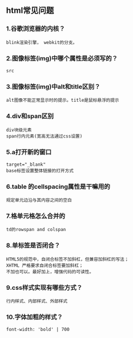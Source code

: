 ## html常见问题
### 1.谷歌浏览器的内核？
    blink渲染引擎， webkit的分支。
### 2.图像标签(img)中哪个属性是必须写的？
    src
### 3.图像标签(img)中alt和title区别？
    alt图像不能正常显示时的提示。title是鼠标悬浮的提示
### 4.div和span区别
    div块级元素
    span行内元素(宽高无法通过css设置)
### 5.a打开新的窗口
    target="_blank"
    base标签设置整体链接的打开方式
### 6.table 的cellspacing属性是干嘛用的
    规定单元边沿与其内容之间的空白
### 7.格单元格怎么合并的
    td的rowspan and colspan
### 8.单标签是否闭合？
    HTML5的规范中，自闭合标签不加斜杠，但兼容加斜杠的写法；
    XHTML 严格要求自闭合标签要加斜杠；
    不加也可以。最好加上，增强代码的可读性。
### 9.css样式实现有哪些方式？
    行内样式、内部样式、外部样式
### 10.字体加粗的样式？
    font-width: 'bold' | 700
